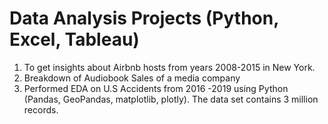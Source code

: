 # Data Analysis Projects (Python, Excel, Tableau)
1. To get insights about Airbnb hosts from years 2008-2015 in New York.
2. Breakdown of Audiobook Sales of a media company
3. Performed EDA on U.S Accidents from 2016 -2019 using Python (Pandas, GeoPandas, matplotlib, plotly). The data set contains 3 million records.

